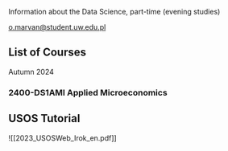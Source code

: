 Information about the Data Science, part-time (evening studies)

o.marvan@student.uw.edu.pl
## List of Courses
Autumn 2024
### 2400-DS1AMI Applied Microeconomics



## USOS Tutorial
![[2023_USOSWeb_Irok_en.pdf]]


